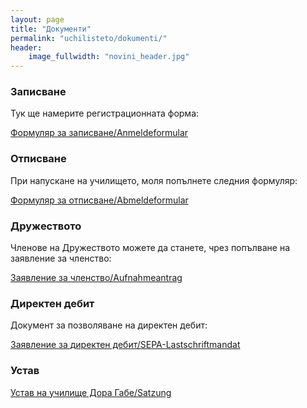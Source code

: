 ```yaml
---
layout: page
title: "Документи"
permalink: "uchilisteto/dokumenti/"
header:
    image_fullwidth: "novini_header.jpg"
---
```



### Записване

Тук ще намерите регистрационната форма:

<a href="/content/Anmeldeformular.pdf" target="_blank">Формуляр за записване/Anmeldeformular</a>


### Отписване

При напускане на училището, моля попълнете следния формуляр:

<a href="/content/Abmeldeformular.pdf" target="_blank">Формуляр за отписване/Abmeldeformular</a>

### Дружеството

Членове на Дружеството можете да станете, чрез попълване на заявление за членство:  

<a href="/content/chlenstvo_drujestvo.pdf" target="blank">Заявление за членство/Aufnahmeantrag  </a>


### Директен дебит

Документ за позволяване на директен дебит:

<a href="/content/Sepa_Lastschriftmandat.pdf" target="_blank">Заявление за директен дебит/SEPA-Lastschriftmandat</a>


### Устав

<a href="/content/Satzung.pdf" target="_blank">Устав на училище Дора Габе/Satzung</a>
